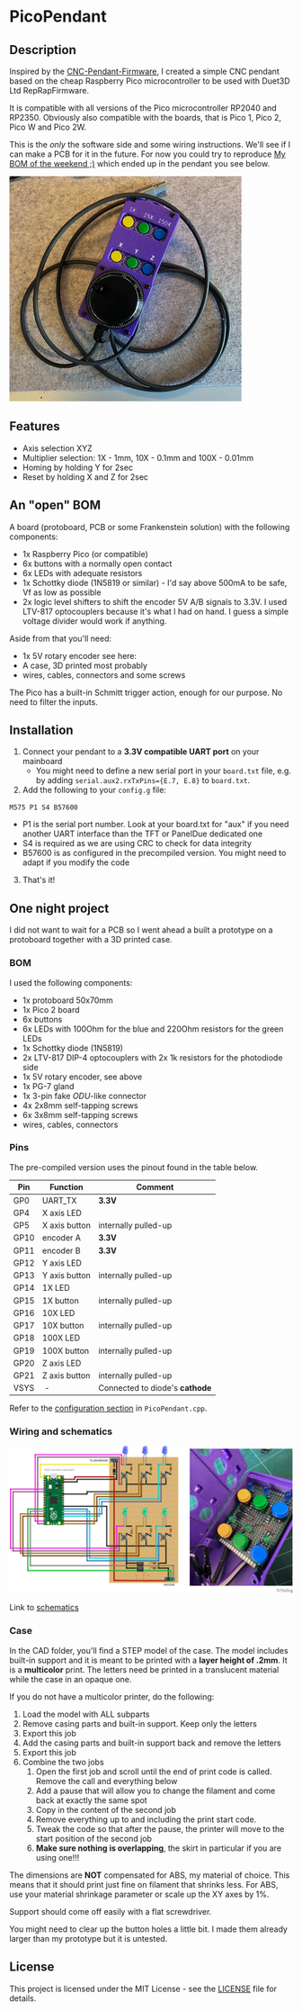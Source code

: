 # PicoPendant

## Description

Inspired by the [CNC-Pendant-Firmware](https://github.com/Duet3D/CNC-Pendant-Firmware), I created a simple CNC pendant based on the cheap Raspberry Pico microcontroller to be used with Duet3D Ltd RepRapFirmware. 

It is compatible with all versions of the Pico microcontroller RP2040 and RP2350. Obviously also compatible with the boards, that is Pico 1, Pico 2, Pico W and Pico 2W.

This is the *only* the software side and some wiring instructions. We'll see if I can make a PCB for it in the future. For now you could try to reproduce [My BOM of the weekend ;)](#one-night-one-weekend-project) which ended up in the pendant you see below.

![PicoPendant](./docs/pendant.png)

## Features

- Axis selection XYZ
- Multiplier selection: 1X - 1mm, 10X - 0.1mm and 100X - 0.01mm
- Homing by holding Y for 2sec
- Reset by holding X and Z for 2sec

## An "open" BOM

A board (protoboard, PCB or some Frankenstein solution) with the following components:
- 1x Raspberry Pico (or compatible)
- 6x buttons with a normally open contact
- 6x LEDs with adequate resistors
- 1x Schottky diode (1N5819 or similar) - I'd say above 500mA to be safe, Vf as low as possible
- 2x logic level shifters to shift the encoder 5V A/B signals to 3.3V. I used LTV-817 optocouplers because it's what I had on hand. I guess a simple voltage divider would work if anything.

Aside from that you'll need:
- 1x 5V rotary encoder see here: 
- A case, 3D printed most probably
- wires, cables, connectors and some screws

The Pico has a built-in Schmitt trigger action, enough for our purpose. No need to filter the inputs.

## Installation

1. Connect your pendant to a **3.3V compatible UART port** on your mainboard
    - You might need to define a new serial port in your `board.txt` file, e.g. by adding  `serial.aux2.rxTxPins={E.7, E.8}` to `board.txt`.
2. Add the following to your `config.g` file: 

```
M575 P1 S4 B57600 
```

  - P1 is the serial port number. Look at your board.txt for "aux" if you need another UART interface than the TFT or PanelDue dedicated one
  - S4 is required as we are using CRC to check for data integrity
  - B57600 is as configured in the precompiled version. You might need to adapt if you modify the code


3. That's it!

## One night project

I did not want to wait for a PCB so I went ahead a built a prototype on a protoboard together with a 3D printed case.

### BOM

 I used the following components:

- 1x protoboard 50x70mm
- 1x Pico 2 board
- 6x buttons
- 6x LEDs with 100Ohm for the blue and 220Ohm resistors for the green LEDs
- 1x Schottky diode (1N5819)
- 2x LTV-817 DIP-4 optocouplers with 2x 1k resistors for the photodiode side
- 1x 5V rotary encoder, see above
- 1x PG-7 gland
- 1x 3-pin fake *ODU*-like connector
- 4x 2x8mm self-tapping screws
- 6x 3x8mm self-tapping screws
- wires, cables, connectors

### Pins

The pre-compiled version uses the pinout found in the table below.

| Pin | Function | Comment |
|-----|----------|---------|
| GP0  | UART_TX | **3.3V**    |
| GP4  | X axis LED | |
| GP5  | X axis button | internally pulled-up |
| GP10 | encoder A | **3.3V** |
| GP11 | encoder B | **3.3V** |
| GP12 | Y axis LED | |
| GP13 | Y axis button | internally pulled-up |
| GP14 | 1X LED | |
| GP15 | 1X button | internally pulled-up |
| GP16 | 10X LED | |
| GP17 | 10X button | internally pulled-up |
| GP18 | 100X LED | |
| GP19 | 100X button | internally pulled-up |
| GP20 | Z axis LED | |
| GP21 | Z axis button | internally pulled-up |
| VSYS | - | Connected to diode's **cathode** |

Refer to the [configuration section](https://github.com/kohlerj/PicoPendant/blob/main/PicoPendant.cpp#L44-L74) in `PicoPendant.cpp`.

### Wiring and schematics

![Wiring](./docs/wiring.png)

Link to [schematics](./docs/schematics.png)

### Case

In the CAD folder, you'll find a STEP model of the case. The model includes built-in support and it is meant to be printed with a **layer height of .2mm**. It is a **multicolor** print. The letters need be printed in a translucent material while the case in an opaque one. 

If you do not have a multicolor printer, do the following:
1. Load the model with ALL subparts
2. Remove casing parts and built-in support. Keep only the letters
3. Export this job
4. Add the casing parts and built-in support back and remove the letters
5. Export this job
6. Combine the two jobs
    1. Open the first job and scroll until the end of print code is called. Remove the call and everything below
    2. Add a pause that will allow you to change the filament and come back at exactly the same spot
    3. Copy in the content of the second job
    4. Remove everything up to and including the print start code. 
    5. Tweak the code so that after the pause, the printer will move to the start position of the second job
    6. **Make sure nothing is overlapping**, the skirt in particular if you are using one!!!

The dimensions are **NOT** compensated for ABS, my material of choice. This means that it should print just fine on filament that shrinks less. For ABS, use your material shrinkage parameter or scale up the XY axes by 1%.

Support should come off easily with a flat screwdriver.

You might need to clear up the button holes a little bit. I made them already larger than my prototype but it is untested.

## License

This project is licensed under the MIT License - see the [LICENSE](LICENSE.txt) file for details.
